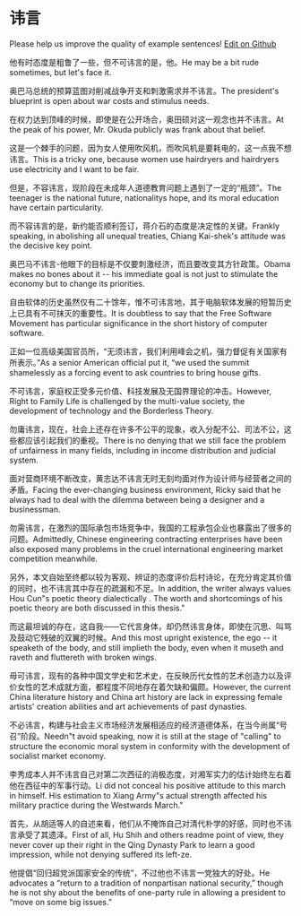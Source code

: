 # 讳言

Please help us improve the quality of example sentences! [Edit on Github](https://github.com/jiyushe/jiyu-example-sentence-source/blob/main/chinese/huiyan_2.md)

<p><span class="chinese">他有时态度是粗鲁了一些，但不可讳言的是，他。</span><span class="english">He may be a bit rude sometimes, but let's face it.</span></p>

<p><span class="chinese">奥巴马总统的预算蓝图对削减战争开支和刺激需求并不讳言。</span><span class="english">The president's blueprint is open about war costs and stimulus needs.</span></p>

<p><span class="chinese">在权力达到顶峰的时候，即使是在公开场合，奥田硕对这一观念也并不讳言。</span><span class="english">At the peak of his power, Mr. Okuda publicly was frank about that belief.</span></p>

<p><span class="chinese">这是一个棘手的问题，因为女人使用吹风机，而吹风机是要耗电的，这一点我不想讳言。</span><span class="english">This is a tricky one, because women use hairdryers and hairdryers use electricity and I want to be fair.</span></p>

<p><span class="chinese">但是，不容讳言，现阶段在未成年人道德教育问题上遇到了一定的“瓶颈”。</span><span class="english">The teenager is the national future, nationalitys hope, and its moral education have certain particularity.</span></p>

<p><span class="chinese">而不容讳言的是，新约能否顺利签订，蒋介石的态度是决定性的关键。</span><span class="english">Frankly speaking, in abolishing all unequal treaties, Chiang Kai-shek's attitude was the decisive key point.</span></p>

<p><span class="chinese">奥巴马不讳言-他眼下的目标是不仅要刺激经济，而且要改变其方针政策。</span><span class="english">Obama makes no bones about it -- his immediate goal is not just to stimulate the economy but to change its priorities.</span></p>

<p><span class="chinese">自由软体的历史虽然仅有二十馀年，惟不可讳言地，其于电脑软体发展的短暂历史上已具有不可抹灭的重要性。</span><span class="english">It is doubtless to say that the Free Software Movement has particular significance in the short history of computer software.</span></p>

<p><span class="chinese">正如一位高级美国官员所，“无须讳言，我们利用峰会之机，强力督促有关国家有所表示。”</span><span class="english">As a senior American official put it, “we used the summit shamelessly as a forcing event to ask countries to bring house gifts.</span></p>

<p><span class="chinese">不可讳言，家庭权正受多元价值、科技发展及无国界理论的冲击。</span><span class="english">However, Right to Family Life is challenged by the multi-value society, the development of technology and the Borderless Theory.</span></p>

<p><span class="chinese">勿庸讳言，现在，社会上还存在许多不公平的现象，收入分配不公、司法不公，这些都应该引起我们的重视。</span><span class="english">There is no denying that we still face the problem of unfairness in many fields, including in income distribution and judicial system.</span></p>

<p><span class="chinese">面对营商环境不断改变，黄志达不讳言无时无刻均面对作为设计师与经营者之间的矛盾。</span><span class="english">Facing the ever-changing business environment, Ricky said that he always had to deal with the dilemma between being a designer and a businessman.</span></p>

<p><span class="chinese">勿需讳言，在激烈的国际承包市场竞争中，我国的工程承包企业也暴露出了很多的问题。</span><span class="english">Admittedly, Chinese engineering contracting enterprises have been also exposed many problems in the cruel international engineering market competition meanwhile.</span></p>

<p><span class="chinese">另外，本文自始至终都以较为客观、辨证的态度评价后村诗论，在充分肯定其价值的同时，也不讳言其中存在的疏漏和不足。</span><span class="english">In addition, the writer always values Hou Cun"s poetic theory dialectically . The worth and shortcomings of his poetic theory are both discussed in this thesis."</span></p>

<p><span class="chinese">而这最坦诚的存在，这自我——它代言身体，却仍然讳言身体，即使在沉思、叫骂及鼓动它残破的双翼的时候。</span><span class="english">And this most upright existence, the ego -- it speaketh of the body, and still implieth the body, even when it museth and raveth and fluttereth with broken wings.</span></p>

<p><span class="chinese">毋可讳言，现有的各种中国文学史和艺术史，在反映历代女性的艺术创造力以及评价女性的艺术成就方面，都程度不同地存在着欠缺和偏颇。</span><span class="english">However, the current China literature history and China art history are lack in expressing female artists' creation abilities and art achievements of past dynasties.</span></p>

<p><span class="chinese">不必讳言，构建与社会主义市场经济发展相适应的经济道德体系，在当今尚属“号召”阶段。</span><span class="english">Needn"t avoid speaking, now it is still at the stage of "calling" to structure the economic moral system in conformity with the development of socialist market economy.</span></p>

<p><span class="chinese">李秀成本人并不讳言自己对第二次西征的消极态度，对湘军实力的估计始终左右着他在西征中的军事行动。</span><span class="english">Li did not conceal his positive attitude to this march in himself. His estimation to Xiang Army"s actual strength affected his military practice during the Westwards March."</span></p>

<p><span class="chinese">首先，从胡适等人的自述来看，他们从不掩饰自己对清代朴学的好感，同时也不讳言承受了其遗泽。</span><span class="english">First of all, Hu Shih and others readme point of view, they never cover up their right in the Qing Dynasty Park to learn a good impression, while not denying suffered its left-ze.</span></p>

<p><span class="chinese">他提倡“回归超党派国家安全的传统”，不过他也不讳言一党独大的好处。</span><span class="english">He advocates a “return to a tradition of nonpartisan national security,” though he is not shy about the benefits of one-party rule in allowing a president to “move on some big issues.”</span></p>

